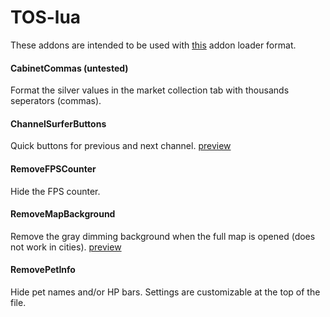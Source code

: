 # TOS-lua
These addons are intended to be used with [this](https://github.com/Excrulon/Tree-of-Savior-Lua-Mods) addon loader format.


#### CabinetCommas (untested)
Format the silver values in the market collection tab with thousands seperators (commas).

#### ChannelSurferButtons
Quick buttons for previous and next channel. [preview](https://i.imgur.com/IgJLY0a.png)

#### RemoveFPSCounter
Hide the FPS counter.

#### RemoveMapBackground
Remove the gray dimming background when the full map is opened (does not work in cities). [preview](https://i.imgur.com/IfcOlo9.jpg)

#### RemovePetInfo
Hide pet names and/or HP bars. Settings are customizable at the top of the file.
